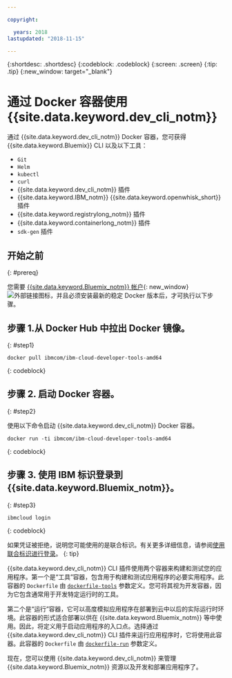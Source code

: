 ```yaml
---

copyright:

  years: 2018
lastupdated: "2018-11-15"

---
```


{:shortdesc: .shortdesc}
{:codeblock: .codeblock}
{:screen: .screen}
{:tip: .tip}
{:new_window: target="_blank"}

# 通过 Docker 容器使用 {{site.data.keyword.dev_cli_notm}}

通过 {{site.data.keyword.dev_cli_notm}} Docker 容器，您可获得 {{site.data.keyword.Bluemix}} CLI 以及以下工具：

* `Git`
* `Helm`
* `kubectl`
* `curl`
* {{site.data.keyword.dev_cli_notm}} 插件
* {{site.data.keyword.IBM_notm}} {{site.data.keyword.openwhisk_short}} 插件
* {{site.data.keyword.registrylong_notm}} 插件
* {{site.data.keyword.containerlong_notm}} 插件
* `sdk-gen` 插件

## 开始之前
{: #prereq}

您需要 [{{site.data.keyword.Bluemix_notm}} 帐户](https://console.bluemix.net/){: new_window} ![外部链接图标](../../../icons/launch-glyph.svg "外部链接图标")，并且必须安装最新的稳定 Docker 版本后，才可执行以下步骤。

## 步骤 1.从 Docker Hub 中拉出 Docker 镜像。
{: #step1}

```
docker pull ibmcom/ibm-cloud-developer-tools-amd64
```
{: codeblock}

## 步骤 2. 启动 Docker 容器。
{: #step2}

使用以下命令启动 {{site.data.keyword.dev_cli_notm}} Docker 容器。

```
docker run -ti ibmcom/ibm-cloud-developer-tools-amd64
```
{: codeblock}

## 步骤 3. 使用 IBM 标识登录到 {{site.data.keyword.Bluemix_notm}}。
{: #step3}

```
ibmcloud login
```
{: codeblock}


如果凭证被拒绝，说明您可能使用的是联合标识。有关更多详细信息，请参阅[使用联合标识进行登录](/docs/iam/login_fedid.html#federated_id)。
{: tip}

{{site.data.keyword.dev_cli_notm}} CLI 插件使用两个容器来构建和测试您的应用程序。第一个是“工具”容器，包含用于构建和测试应用程序的必要实用程序。此容器的 `Dockerfile` 由 [`dockerfile-tools`](/docs/cli/idt/commands.html#command-parameters) 参数定义。您可将其视为开发容器，因为它包含通常用于开发特定运行时的工具。

第二个是“运行”容器，它可以高度模拟应用程序在部署到云中以后的实际运行时环境。此容器的形式适合部署以供在 {{site.data.keyword.Bluemix_notm}} 等中使用。因此，将定义用于启动应用程序的入口点。选择通过 {{site.data.keyword.dev_cli_notm}} CLI 插件来运行应用程序时，它将使用此容器。此容器的 `Dockerfile` 由 [`dockerfile-run`](/docs/cli/idt/commands.html#run-parameters) 参数定义。

现在，您可以使用 {{site.data.keyword.dev_cli_notm}} 来管理 {{site.data.keyword.Bluemix_notm}} 资源以及开发和部署应用程序了。
